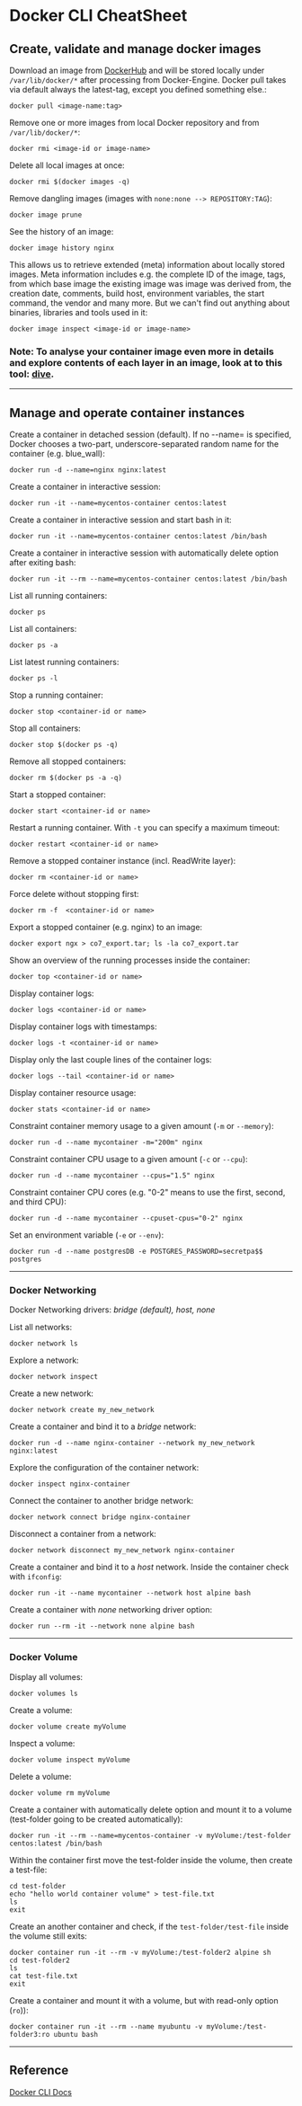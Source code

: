 # Docker CLI CheatSheet

## Create, validate and manage docker images

Download an image from [DockerHub](https://hub.docker.com/) and will be stored locally under
`/var/lib/docker/*` after processing from Docker-Engine. Docker pull takes via default always the latest-tag, except you defined something else.:
```
docker pull <image-name:tag>
```

Remove one or more images from local Docker repository and from `/var/lib/docker/*`:
```
docker rmi <image-id or image-name>
```

Delete all local images at once:
```
docker rmi $(docker images -q)
```

Remove dangling images (images with `none:none --> REPOSITORY:TAG`):
```
docker image prune
```

See the history of an image:
```
docker image history nginx
```

This allows us to retrieve extended (meta) information about locally stored images. Meta information includes e.g. the complete ID of the image, tags, from which base image the existing image was image was derived from, the creation date, comments, build host, environment variables, the start command, the vendor and many more. But we can't find out anything about binaries, libraries and tools used in it:
```
docker image inspect <image-id or image-name>
```

### Note: To analyse your container image even more in details and explore contents of each layer in an image, look at to this tool: [dive](https://github.com/wagoodman/dive).

---

## Manage and operate container instances

Create a container in detached session (default). If no --name=<container-instance-name> is specified, Docker chooses a two-part, underscore-separated random name for the container (e.g. blue_wall):
```
docker run -d --name=nginx nginx:latest
```

Create a container in interactive session:
```
docker run -it --name=mycentos-container centos:latest
```

Create a container in interactive session and start bash in it:
```
docker run -it --name=mycentos-container centos:latest /bin/bash
```

Create a container in interactive session with automatically delete option after exiting bash:
```
docker run -it --rm --name=mycentos-container centos:latest /bin/bash
```

List all running containers:
```
docker ps
```

List all containers:
```
docker ps -a
```

List latest running containers:
```
docker ps -l
```

Stop a running container:
```
docker stop <container-id or name>
```

Stop all containers:
```
docker stop $(docker ps -q)
```

Remove all stopped containers:
```
docker rm $(docker ps -a -q)
```

Start a stopped container:
```
docker start <container-id or name>
```

Restart a running container. With `-t` you can specify a maximum timeout:
```
docker restart <container-id or name>
```

Remove a stopped container instance (incl. ReadWrite layer):
```
docker rm <container-id or name>
```

Force delete without stopping first:
```
docker rm -f  <container-id or name>
```

Export a stopped container (e.g. nginx) to an image:
```
docker export ngx > co7_export.tar; ls -la co7_export.tar
```

Show an overview of the running processes inside the container:
```
docker top <container-id or name>
```

Display container logs:
```
docker logs <container-id or name>
```

Display container logs with timestamps:
```
docker logs -t <container-id or name>
```

Display only the last couple lines of the container logs:
```
docker logs --tail <container-id or name>
```

Display container resource usage:
```
docker stats <container-id or name>
```

Constraint container memory usage to a given amount (`-m` or `--memory`):
```
docker run -d --name mycontainer -m="200m" nginx
```

Constraint container CPU usage to a given amount (`-c` or `--cpu`):
```
docker run -d --name mycontainer --cpus="1.5" nginx
```

Constraint container CPU cores (e.g. "0-2" means to use the first, second, and third CPU):
```
docker run -d --name mycontainer --cpuset-cpus="0-2" nginx
```

Set an environment variable (`-e` or `--env`):
```
docker run -d --name postgresDB -e POSTGRES_PASSWORD=secretpa$$ postgres
```

---

### Docker Networking

Docker Networking drivers: *bridge (default), host, none*

List all networks:
```
docker network ls
```

Explore a network:
```
docker network inspect
```

Create a new network:
```
docker network create my_new_network
```

Create a container and bind it to a *bridge* network:
```
docker run -d --name nginx-container --network my_new_network nginx:latest
```

Explore the configuration of the container network:
```
docker inspect nginx-container
```

Connect the container to another bridge network:
```
docker network connect bridge nginx-container
```

Disconnect a container from a network:
```
docker network disconnect my_new_network nginx-container
```

Create a container and bind it to a *host* network. Inside the container check with `ifconfig`:
```
docker run -it --name mycontainer --network host alpine bash
```

Create a container with *none* networking driver option:
```
docker run --rm -it --network none alpine bash
```

---

### Docker Volume

Display all volumes:
```
docker volumes ls
```

Create a volume: 
```
docker volume create myVolume
```

Inspect a volume:
```
docker volume inspect myVolume
```

Delete a volume:
```
docker volume rm myVolume
```

Create a container with automatically delete option and mount it to a volume (test-folder going to be created automatically):
```
docker run -it --rm --name=mycentos-container -v myVolume:/test-folder centos:latest /bin/bash 
```

Within the container first move the test-folder inside the volume, then create a test-file:
```
cd test-folder
echo "hello world container volume" > test-file.txt
ls
exit 
```

Create an another container and check, if the `test-folder/test-file` inside the volume still exits:
```
docker container run -it --rm -v myVolume:/test-folder2 alpine sh
cd test-folder2
ls
cat test-file.txt
exit
```

Create a container and mount it with a volume, but with read-only option (`ro`)):
```
docker container run -it --rm --name myubuntu -v myVolume:/test-folder3:ro ubuntu bash
```

---

## Reference

[Docker CLI Docs](https://docs.docker.com/engine/reference/commandline/cli/)